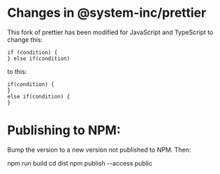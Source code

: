 # Changes in @system-inc/prettier

This fork of prettier has been modified for JavaScript and TypeScript to change this:

```
if (condition) {
} else if(condition)
```

to this:

```
if(condition) {
}
else if(condition) {
}
```

# Publishing to NPM:

Bump the version to a new version not published to NPM. Then:

npm run build
cd dist
npm publish --access public
